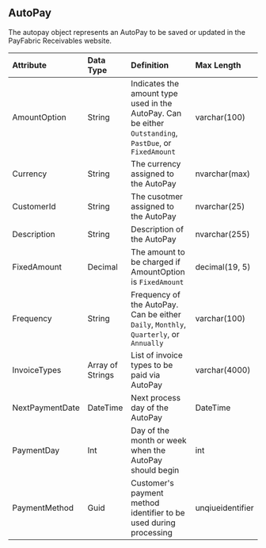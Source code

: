 ## AutoPay
The autopay object represents an AutoPay to be saved or updated in the PayFabric Receivables website. 

| Attribute | Data Type | Definition | Max Length |
| :----------- | :--------- | :--------- | :--------- |
| AmountOption | String | Indicates the amount type used in the AutoPay. Can be either ``Outstanding``, ``PastDue``, or ``FixedAmount`` | varchar(100) |
| Currency | String | The currency assigned to the AutoPay | nvarchar(max) |
| CustomerId | String | The cusotmer assigned to the AutoPay | nvarchar(25) |
| Description | String | Description of the AutoPay | nvarchar(255) |
| FixedAmount | Decimal | The amount to be charged if AmountOption is ``FixedAmount`` | decimal(19, 5) |
| Frequency | String | Frequency of the AutoPay. Can be either ``Daily``, ``Monthly``, ``Quarterly``, or ``Annually`` | varchar(100) |
| InvoiceTypes | Array of Strings | List of invoice types to be paid via AutoPay | varchar(4000) |
| NextPaymentDate | DateTime | Next process day of the AutoPay | DateTime |
| PaymentDay | Int | Day of the month or week when the AutoPay should begin | int |
| PaymentMethod | Guid | Customer's payment method identifier to be used during processing | unqiueidentifier |
